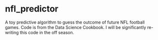 # nfl_predictor
A toy predictive algorithm to guess the outcome of future NFL football games. Code is from the Data Science Cookbook. I will be significantly re-writing this code in the off season.
